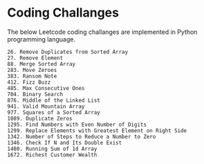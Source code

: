 # Coding Challanges

The below Leetcode coding challanges are implemented in Python programming language.

```
26. Remove Duplicates from Sorted Array
27. Remove Element
88. Merge Sorted Array
283. Move Zeroes
383. Ransom Note
412. Fizz Buzz
485. Max Consecutive Ones
704. Binary Search
876. Middle of the Linked List
941. Valid Mountain Array
977. Squares of a Sorted Array
1089. Duplicate Zeros
1295. Find Numbers with Even Number of Digits
1299. Replace Elements with Greatest Element on Right Side
1342. Number of Steps to Reduce a Number to Zero
1346. Check If N and Its Double Exist
1480. Running Sum of 1d Array
1672. Richest Customer Wealth
```